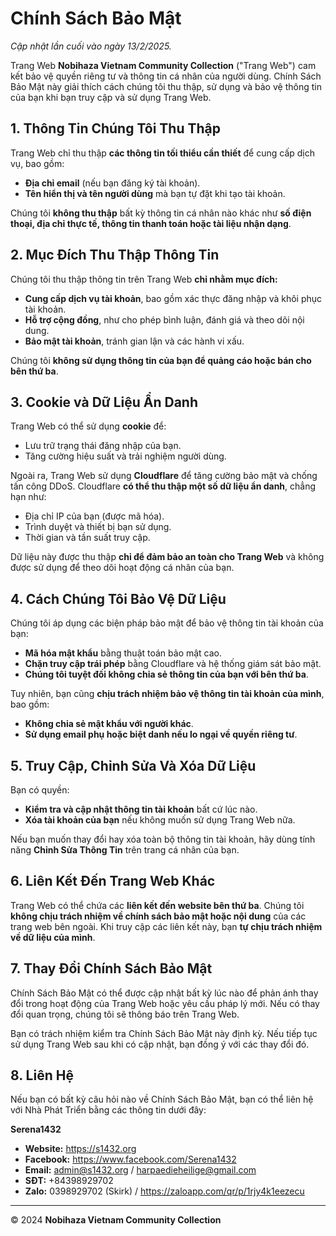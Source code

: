 # Chính Sách Bảo Mật
*Cập nhật lần cuối vào ngày 13/2/2025.*

Trang Web **Nobihaza Vietnam Community Collection** ("Trang Web") cam kết bảo vệ quyền riêng tư và thông tin cá nhân của người dùng. Chính Sách Bảo Mật này giải thích cách chúng tôi thu thập, sử dụng và bảo vệ thông tin của bạn khi bạn truy cập và sử dụng Trang Web.

## 1. Thông Tin Chúng Tôi Thu Thập
Trang Web chỉ thu thập **các thông tin tối thiểu cần thiết** để cung cấp dịch vụ, bao gồm:
- **Địa chỉ email** (nếu bạn đăng ký tài khoản).
- **Tên hiển thị và tên người dùng** mà bạn tự đặt khi tạo tài khoản.

Chúng tôi **không thu thập** bất kỳ thông tin cá nhân nào khác như **số điện thoại, địa chỉ thực tế, thông tin thanh toán hoặc tài liệu nhận dạng**.

## 2. Mục Đích Thu Thập Thông Tin
Chúng tôi thu thập thông tin trên Trang Web **chỉ nhằm mục đích:**
- **Cung cấp dịch vụ tài khoản**, bao gồm xác thực đăng nhập và khôi phục tài khoản.
- **Hỗ trợ cộng đồng**, như cho phép bình luận, đánh giá và theo dõi nội dung.
- **Bảo mật tài khoản**, tránh gian lận và các hành vi xấu.

Chúng tôi **không sử dụng thông tin của bạn để quảng cáo hoặc bán cho bên thứ ba**.

## 3. Cookie và Dữ Liệu Ẩn Danh
Trang Web có thể sử dụng **cookie** để:
- Lưu trữ trạng thái đăng nhập của bạn.
- Tăng cường hiệu suất và trải nghiệm người dùng.

Ngoài ra, Trang Web sử dụng **Cloudflare** để tăng cường bảo mật và chống tấn công DDoS. Cloudflare **có thể thu thập một số dữ liệu ẩn danh**, chẳng hạn như:
- Địa chỉ IP của bạn (được mã hóa).
- Trình duyệt và thiết bị bạn sử dụng.
- Thời gian và tần suất truy cập.

Dữ liệu này được thu thập **chỉ để đảm bảo an toàn cho Trang Web** và không được sử dụng để theo dõi hoạt động cá nhân của bạn.

## 4. Cách Chúng Tôi Bảo Vệ Dữ Liệu
Chúng tôi áp dụng các biện pháp bảo mật để bảo vệ thông tin tài khoản của bạn:
- **Mã hóa mật khẩu** bằng thuật toán bảo mật cao.
- **Chặn truy cập trái phép** bằng Cloudflare và hệ thống giám sát bảo mật.
- **Chúng tôi tuyệt đối không chia sẻ thông tin của bạn với bên thứ ba**.

Tuy nhiên, bạn cũng **chịu trách nhiệm bảo vệ thông tin tài khoản của mình**, bao gồm:
- **Không chia sẻ mật khẩu với người khác**.
- **Sử dụng email phụ hoặc biệt danh nếu lo ngại về quyền riêng tư**.

## 5. Truy Cập, Chỉnh Sửa Và Xóa Dữ Liệu
Bạn có quyền:
- **Kiểm tra và cập nhật thông tin tài khoản** bất cứ lúc nào.
- **Xóa tài khoản của bạn** nếu không muốn sử dụng Trang Web nữa.

Nếu bạn muốn thay đổi hay xóa toàn bộ thông tin tài khoản, hãy dùng tính năng **Chỉnh Sửa Thông Tin** trên trang cá nhân của bạn.

## 6. Liên Kết Đến Trang Web Khác
Trang Web có thể chứa các **liên kết đến website bên thứ ba**. Chúng tôi **không chịu trách nhiệm về chính sách bảo mật hoặc nội dung** của các trang web bên ngoài. Khi truy cập các liên kết này, bạn **tự chịu trách nhiệm về dữ liệu của mình**.

## 7. Thay Đổi Chính Sách Bảo Mật
Chính Sách Bảo Mật có thể được cập nhật bất kỳ lúc nào để phản ánh thay đổi trong hoạt động của Trang Web hoặc yêu cầu pháp lý mới. Nếu có thay đổi quan trọng, chúng tôi sẽ thông báo trên Trang Web.

Bạn có trách nhiệm kiểm tra Chính Sách Bảo Mật này định kỳ. Nếu tiếp tục sử dụng Trang Web sau khi có cập nhật, bạn đồng ý với các thay đổi đó.

## 8. Liên Hệ
Nếu bạn có bất kỳ câu hỏi nào về Chính Sách Bảo Mật, bạn có thể liên hệ với Nhà Phát Triển bằng các thông tin dưới đây:

**Serena1432**

* **Website:** https://s1432.org
* **Facebook:** https://www.facebook.com/Serena1432
* **Email:** admin@s1432.org / harpaedieheilige@gmail.com
* **SĐT:** +84398929702
* **Zalo:** 0398929702 (Skirk) / https://zaloapp.com/qr/p/1rjy4k1eezecu

---
© 2024 **Nobihaza Vietnam Community Collection**
